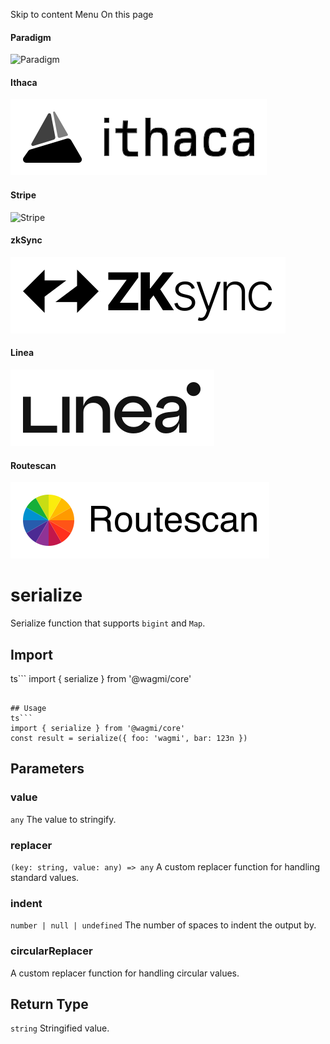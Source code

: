 Skip to content 
Menu
On this page
#### Paradigm
![Paradigm](https://raw.githubusercontent.com/wevm/.github/main/content/sponsors/paradigm-light.svg)
#### Ithaca
![Ithaca](https://raw.githubusercontent.com/wevm/.github/main/content/sponsors/ithaca-light.svg)
#### Stripe
![Stripe](https://raw.githubusercontent.com/wevm/.github/main/content/sponsors/stripe-light.svg)
#### zkSync
![zkSync](https://raw.githubusercontent.com/wevm/.github/main/content/sponsors/zksync-light.svg)
#### Linea
![Linea](https://raw.githubusercontent.com/wevm/.github/main/content/sponsors/linea-light.svg)
#### Routescan
![Routescan](https://raw.githubusercontent.com/wevm/.github/main/content/sponsors/routescan-light.svg)
# serialize ​
Serialize function that supports `bigint` and `Map`.
## Import ​
ts```
import { serialize } from '@wagmi/core'
```

## Usage ​
ts```
import { serialize } from '@wagmi/core'
const result = serialize({ foo: 'wagmi', bar: 123n })
```

## Parameters ​
### value ​
`any`
The value to stringify.
### replacer ​
`(key: string, value: any) => any`
A custom replacer function for handling standard values.
### indent ​
`number | null | undefined`
The number of spaces to indent the output by.
### circularReplacer ​
A custom replacer function for handling circular values.
## Return Type ​
`string`
Stringified value.
